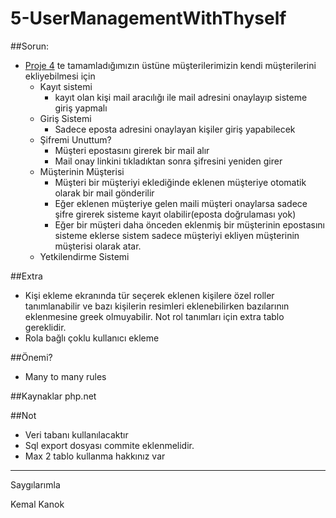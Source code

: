 # 5-UserManagementWithThyself
##Sorun:
- [Proje 4](https://github.com/100ProjedeSeniorWebDeveloper/4-User-Management-With-Avatars) te tamamladığımızın üstüne müşterilerimizin kendi müşterilerini ekliyebilmesi için
  - Kayıt sistemi
    - kayıt olan kişi mail aracılığı ile mail adresini onaylayıp sisteme giriş yapmalı
  - Giriş Sistemi
    - Sadece eposta adresini onaylayan kişiler giriş yapabilecek
  - Şifremi Unuttum?
    - Müşteri epostasını girerek bir mail alır
    - Mail onay linkini tıkladıktan sonra şifresini yeniden girer
  - Müşterinin Müşterisi
    - Müşteri bir müşteriyi eklediğinde eklenen müşteriye otomatik olarak bir mail gönderilir
    - Eğer eklenen müşteriye gelen maili müşteri onaylarsa sadece şifre girerek sisteme kayıt olabilir(eposta doğrulaması yok)
    - Eğer bir müşteri daha önceden eklenmiş bir müşterinin epostasını sisteme eklerse sistem sadece müşteriyi ekliyen müşterinin müşterisi olarak atar.
  - Yetkilendirme Sistemi


##Extra
- Kişi ekleme ekranında tür seçerek eklenen kişilere özel roller tanımlanabilir ve bazı kişilerin resimleri eklenebilirken bazılarının eklenmesine greek olmuyabilir. Not rol tanımları için extra tablo gereklidir.
- Rola bağlı çoklu kullanıcı ekleme

##Önemi?
- Many to many rules

##Kaynaklar
php.net

##Not
- Veri tabanı kullanılacaktır
- Sql export dosyası commite eklenmelidir.
- Max 2 tablo kullanma hakkınız var


----
Saygılarımla 

Kemal Kanok

